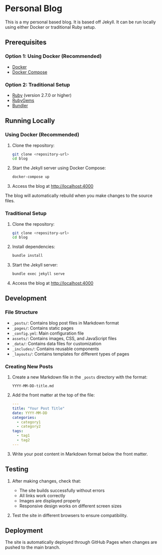 # Personal Blog

This is a my personal based blog. It is based off Jekyll. It can be run locally using either Docker or traditional Ruby setup.

## Prerequisites

### Option 1: Using Docker (Recommended)
- [Docker](https://www.docker.com/get-started)
- [Docker Compose](https://docs.docker.com/compose/install/)

### Option 2: Traditional Setup
- [Ruby](https://www.ruby-lang.org/en/downloads/) (version 2.7.0 or higher)
- [RubyGems](https://rubygems.org/pages/download)
- [Bundler](https://bundler.io/)

## Running Locally

### Using Docker (Recommended)

1. Clone the repository:
   ```bash
   git clone <repository-url>
   cd blog
   ```

2. Start the Jekyll server using Docker Compose:
   ```bash
   docker-compose up
   ```

3. Access the blog at [http://localhost:4000](http://localhost:4000)

The blog will automatically rebuild when you make changes to the source files.

### Traditional Setup

1. Clone the repository:
   ```bash
   git clone <repository-url>
   cd blog
   ```

2. Install dependencies:
   ```bash
   bundle install
   ```

3. Start the Jekyll server:
   ```bash
   bundle exec jekyll serve
   ```

4. Access the blog at [http://localhost:4000](http://localhost:4000)

## Development

### File Structure
- `_posts/`: Contains blog post files in Markdown format
- `_pages/`: Contains static pages
- `_config.yml`: Main configuration file
- `assets/`: Contains images, CSS, and JavaScript files
- `_data/`: Contains data files for customization
- `_includes/`: Contains reusable components
- `_layouts/`: Contains templates for different types of pages

### Creating New Posts

1. Create a new Markdown file in the `_posts` directory with the format:
   ```
   YYYY-MM-DD-title.md
   ```

2. Add the front matter at the top of the file:
   ```yaml
   ---
   title: "Your Post Title"
   date: YYYY-MM-DD
   categories:
     - category1
     - category2
   tags:
     - tag1
     - tag2
   ---
   ```

3. Write your post content in Markdown format below the front matter.

## Testing

1. After making changes, check that:
   - The site builds successfully without errors
   - All links work correctly
   - Images are displayed properly
   - Responsive design works on different screen sizes

2. Test the site in different browsers to ensure compatibility.

## Deployment

The site is automatically deployed through GitHub Pages when changes are pushed to the main branch.
